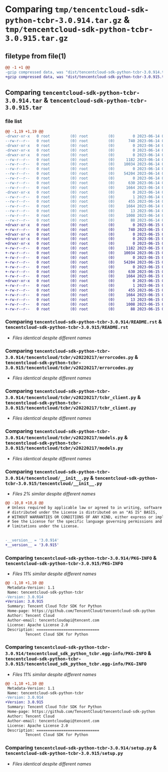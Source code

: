 # Comparing `tmp/tencentcloud-sdk-python-tcbr-3.0.914.tar.gz` & `tmp/tencentcloud-sdk-python-tcbr-3.0.915.tar.gz`

## filetype from file(1)

```diff
@@ -1 +1 @@
-gzip compressed data, was "dist/tencentcloud-sdk-python-tcbr-3.0.914.tar", last modified: Wed Jun 14 00:34:52 2023, max compression
+gzip compressed data, was "dist/tencentcloud-sdk-python-tcbr-3.0.915.tar", last modified: Thu Jun 15 00:34:01 2023, max compression
```

## Comparing `tencentcloud-sdk-python-tcbr-3.0.914.tar` & `tencentcloud-sdk-python-tcbr-3.0.915.tar`

### file list

```diff
@@ -1,19 +1,19 @@
-drwxr-xr-x   0 root         (0) root         (0)        0 2023-06-14 00:34:52.000000 tencentcloud-sdk-python-tcbr-3.0.914/
--rw-r--r--   0 root         (0) root         (0)      740 2023-06-14 00:34:51.000000 tencentcloud-sdk-python-tcbr-3.0.914/README.rst
-drwxr-xr-x   0 root         (0) root         (0)        0 2023-06-14 00:34:52.000000 tencentcloud-sdk-python-tcbr-3.0.914/tencentcloud/
-drwxr-xr-x   0 root         (0) root         (0)        0 2023-06-14 00:34:52.000000 tencentcloud-sdk-python-tcbr-3.0.914/tencentcloud/tcbr/
-drwxr-xr-x   0 root         (0) root         (0)        0 2023-06-14 00:34:52.000000 tencentcloud-sdk-python-tcbr-3.0.914/tencentcloud/tcbr/v20220217/
--rw-r--r--   0 root         (0) root         (0)     1182 2023-06-14 00:34:51.000000 tencentcloud-sdk-python-tcbr-3.0.914/tencentcloud/tcbr/v20220217/errorcodes.py
--rw-r--r--   0 root         (0) root         (0)    10034 2023-06-14 00:34:51.000000 tencentcloud-sdk-python-tcbr-3.0.914/tencentcloud/tcbr/v20220217/tcbr_client.py
--rw-r--r--   0 root         (0) root         (0)        0 2023-06-14 00:34:51.000000 tencentcloud-sdk-python-tcbr-3.0.914/tencentcloud/tcbr/v20220217/__init__.py
--rw-r--r--   0 root         (0) root         (0)    54204 2023-06-14 00:34:51.000000 tencentcloud-sdk-python-tcbr-3.0.914/tencentcloud/tcbr/v20220217/models.py
--rw-r--r--   0 root         (0) root         (0)        0 2023-06-14 00:34:51.000000 tencentcloud-sdk-python-tcbr-3.0.914/tencentcloud/tcbr/__init__.py
--rw-r--r--   0 root         (0) root         (0)      630 2023-06-14 00:34:51.000000 tencentcloud-sdk-python-tcbr-3.0.914/tencentcloud/__init__.py
--rw-r--r--   0 root         (0) root         (0)     1664 2023-06-14 00:34:52.000000 tencentcloud-sdk-python-tcbr-3.0.914/PKG-INFO
-drwxr-xr-x   0 root         (0) root         (0)        0 2023-06-14 00:34:52.000000 tencentcloud-sdk-python-tcbr-3.0.914/tencentcloud_sdk_python_tcbr.egg-info/
--rw-r--r--   0 root         (0) root         (0)        1 2023-06-14 00:34:52.000000 tencentcloud-sdk-python-tcbr-3.0.914/tencentcloud_sdk_python_tcbr.egg-info/dependency_links.txt
--rw-r--r--   0 root         (0) root         (0)      455 2023-06-14 00:34:52.000000 tencentcloud-sdk-python-tcbr-3.0.914/tencentcloud_sdk_python_tcbr.egg-info/SOURCES.txt
--rw-r--r--   0 root         (0) root         (0)     1664 2023-06-14 00:34:52.000000 tencentcloud-sdk-python-tcbr-3.0.914/tencentcloud_sdk_python_tcbr.egg-info/PKG-INFO
--rw-r--r--   0 root         (0) root         (0)       13 2023-06-14 00:34:52.000000 tencentcloud-sdk-python-tcbr-3.0.914/tencentcloud_sdk_python_tcbr.egg-info/top_level.txt
--rw-r--r--   0 root         (0) root         (0)     1008 2023-06-14 00:34:51.000000 tencentcloud-sdk-python-tcbr-3.0.914/setup.py
--rw-r--r--   0 root         (0) root         (0)       88 2023-06-14 00:34:52.000000 tencentcloud-sdk-python-tcbr-3.0.914/setup.cfg
+drwxr-xr-x   0 root         (0) root         (0)        0 2023-06-15 00:34:01.000000 tencentcloud-sdk-python-tcbr-3.0.915/
+-rw-r--r--   0 root         (0) root         (0)      740 2023-06-15 00:34:01.000000 tencentcloud-sdk-python-tcbr-3.0.915/README.rst
+drwxr-xr-x   0 root         (0) root         (0)        0 2023-06-15 00:34:01.000000 tencentcloud-sdk-python-tcbr-3.0.915/tencentcloud/
+drwxr-xr-x   0 root         (0) root         (0)        0 2023-06-15 00:34:01.000000 tencentcloud-sdk-python-tcbr-3.0.915/tencentcloud/tcbr/
+drwxr-xr-x   0 root         (0) root         (0)        0 2023-06-15 00:34:01.000000 tencentcloud-sdk-python-tcbr-3.0.915/tencentcloud/tcbr/v20220217/
+-rw-r--r--   0 root         (0) root         (0)     1182 2023-06-15 00:34:01.000000 tencentcloud-sdk-python-tcbr-3.0.915/tencentcloud/tcbr/v20220217/errorcodes.py
+-rw-r--r--   0 root         (0) root         (0)    10034 2023-06-15 00:34:01.000000 tencentcloud-sdk-python-tcbr-3.0.915/tencentcloud/tcbr/v20220217/tcbr_client.py
+-rw-r--r--   0 root         (0) root         (0)        0 2023-06-15 00:34:01.000000 tencentcloud-sdk-python-tcbr-3.0.915/tencentcloud/tcbr/v20220217/__init__.py
+-rw-r--r--   0 root         (0) root         (0)    54204 2023-06-15 00:34:01.000000 tencentcloud-sdk-python-tcbr-3.0.915/tencentcloud/tcbr/v20220217/models.py
+-rw-r--r--   0 root         (0) root         (0)        0 2023-06-15 00:34:01.000000 tencentcloud-sdk-python-tcbr-3.0.915/tencentcloud/tcbr/__init__.py
+-rw-r--r--   0 root         (0) root         (0)      630 2023-06-15 00:34:01.000000 tencentcloud-sdk-python-tcbr-3.0.915/tencentcloud/__init__.py
+-rw-r--r--   0 root         (0) root         (0)     1664 2023-06-15 00:34:01.000000 tencentcloud-sdk-python-tcbr-3.0.915/PKG-INFO
+drwxr-xr-x   0 root         (0) root         (0)        0 2023-06-15 00:34:01.000000 tencentcloud-sdk-python-tcbr-3.0.915/tencentcloud_sdk_python_tcbr.egg-info/
+-rw-r--r--   0 root         (0) root         (0)        1 2023-06-15 00:34:01.000000 tencentcloud-sdk-python-tcbr-3.0.915/tencentcloud_sdk_python_tcbr.egg-info/dependency_links.txt
+-rw-r--r--   0 root         (0) root         (0)      455 2023-06-15 00:34:01.000000 tencentcloud-sdk-python-tcbr-3.0.915/tencentcloud_sdk_python_tcbr.egg-info/SOURCES.txt
+-rw-r--r--   0 root         (0) root         (0)     1664 2023-06-15 00:34:01.000000 tencentcloud-sdk-python-tcbr-3.0.915/tencentcloud_sdk_python_tcbr.egg-info/PKG-INFO
+-rw-r--r--   0 root         (0) root         (0)       13 2023-06-15 00:34:01.000000 tencentcloud-sdk-python-tcbr-3.0.915/tencentcloud_sdk_python_tcbr.egg-info/top_level.txt
+-rw-r--r--   0 root         (0) root         (0)     1008 2023-06-15 00:34:01.000000 tencentcloud-sdk-python-tcbr-3.0.915/setup.py
+-rw-r--r--   0 root         (0) root         (0)       88 2023-06-15 00:34:01.000000 tencentcloud-sdk-python-tcbr-3.0.915/setup.cfg
```

### Comparing `tencentcloud-sdk-python-tcbr-3.0.914/README.rst` & `tencentcloud-sdk-python-tcbr-3.0.915/README.rst`

 * *Files identical despite different names*

### Comparing `tencentcloud-sdk-python-tcbr-3.0.914/tencentcloud/tcbr/v20220217/errorcodes.py` & `tencentcloud-sdk-python-tcbr-3.0.915/tencentcloud/tcbr/v20220217/errorcodes.py`

 * *Files identical despite different names*

### Comparing `tencentcloud-sdk-python-tcbr-3.0.914/tencentcloud/tcbr/v20220217/tcbr_client.py` & `tencentcloud-sdk-python-tcbr-3.0.915/tencentcloud/tcbr/v20220217/tcbr_client.py`

 * *Files identical despite different names*

### Comparing `tencentcloud-sdk-python-tcbr-3.0.914/tencentcloud/tcbr/v20220217/models.py` & `tencentcloud-sdk-python-tcbr-3.0.915/tencentcloud/tcbr/v20220217/models.py`

 * *Files identical despite different names*

### Comparing `tencentcloud-sdk-python-tcbr-3.0.914/tencentcloud/__init__.py` & `tencentcloud-sdk-python-tcbr-3.0.915/tencentcloud/__init__.py`

 * *Files 2% similar despite different names*

```diff
@@ -10,8 +10,8 @@
 # Unless required by applicable law or agreed to in writing, software
 # distributed under the License is distributed on an "AS IS" BASIS,
 # WITHOUT WARRANTIES OR CONDITIONS OF ANY KIND, either express or implied.
 # See the License for the specific language governing permissions and
 # limitations under the License.
 
 
-__version__ = '3.0.914'
+__version__ = '3.0.915'
```

### Comparing `tencentcloud-sdk-python-tcbr-3.0.914/PKG-INFO` & `tencentcloud-sdk-python-tcbr-3.0.915/PKG-INFO`

 * *Files 11% similar despite different names*

```diff
@@ -1,10 +1,10 @@
 Metadata-Version: 1.1
 Name: tencentcloud-sdk-python-tcbr
-Version: 3.0.914
+Version: 3.0.915
 Summary: Tencent Cloud Tcbr SDK for Python
 Home-page: https://github.com/TencentCloud/tencentcloud-sdk-python
 Author: Tencent Cloud
 Author-email: tencentcloudapi@tencent.com
 License: Apache License 2.0
 Description: ============================
         Tencent Cloud SDK for Python
```

### Comparing `tencentcloud-sdk-python-tcbr-3.0.914/tencentcloud_sdk_python_tcbr.egg-info/PKG-INFO` & `tencentcloud-sdk-python-tcbr-3.0.915/tencentcloud_sdk_python_tcbr.egg-info/PKG-INFO`

 * *Files 11% similar despite different names*

```diff
@@ -1,10 +1,10 @@
 Metadata-Version: 1.1
 Name: tencentcloud-sdk-python-tcbr
-Version: 3.0.914
+Version: 3.0.915
 Summary: Tencent Cloud Tcbr SDK for Python
 Home-page: https://github.com/TencentCloud/tencentcloud-sdk-python
 Author: Tencent Cloud
 Author-email: tencentcloudapi@tencent.com
 License: Apache License 2.0
 Description: ============================
         Tencent Cloud SDK for Python
```

### Comparing `tencentcloud-sdk-python-tcbr-3.0.914/setup.py` & `tencentcloud-sdk-python-tcbr-3.0.915/setup.py`

 * *Files identical despite different names*

